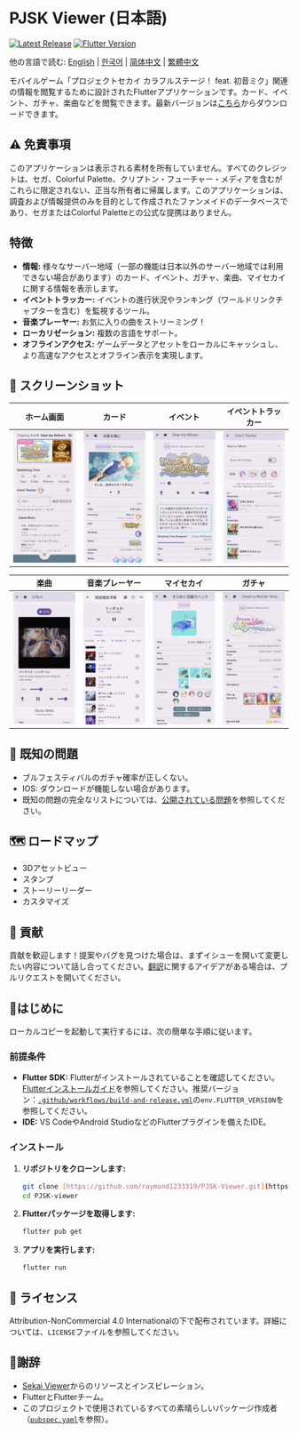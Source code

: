 # PJSK Viewer (日本語)

[![Latest Release](https://img.shields.io/github/v/release/raymond1233319/PJSK-Viewer)](https://github.com/raymond1233319/PJSK-Viewer/releases/latest)
[![Flutter Version](https://img.shields.io/badge/Flutter-3.x-blue)](https://flutter.dev)

他の言語で読む: [English](README.md) | [한국어](README.ko.md) | [简体中文](README.zh-CN.md) | [繁體中文](README.zh-TW.md)

モバイルゲーム「プロジェクトセカイ カラフルステージ！ feat. 初音ミク」関連の情報を閲覧するために設計されたFlutterアプリケーションです。カード、イベント、ガチャ、楽曲などを閲覧できます。最新バージョンは[こちら](https://github.com/raymond1233319/PJSK-Viewer/releases/latest)からダウンロードできます。

## ⚠️ 免責事項
このアプリケーションは表示される素材を所有していません。すべてのクレジットは、セガ、Colorful Palette、クリプトン・フューチャー・メディアを含むがこれらに限定されない、正当な所有者に帰属します。このアプリケーションは、調査および情報提供のみを目的として作成されたファンメイドのデータベースであり、セガまたはColorful Paletteとの公式な提携はありません。

## 特徴

* **情報:** 様々なサーバー地域（一部の機能は日本以外のサーバー地域では利用できない場合があります）のカード、イベント、ガチャ、楽曲、マイセカイに関する情報を表示します。
* **イベントトラッカー:** イベントの進行状況やランキング（ワールドリンクチャプターを含む）を監視するツール。
* **音楽プレーヤー:** お気に入りの曲をストリーミング！
* **ローカリゼーション:** 複数の言語をサポート。
* **オフラインアクセス:** ゲームデータとアセットをローカルにキャッシュし、より高速なアクセスとオフライン表示を実現します。

## 📸 スクリーンショット

| ホーム画面                  | カード                    | イベント                  | イベントトラッカー                 |
| :--------------------------: | :--------------------------: | :--------------------------: | :--------------------------: |
| ![Screenshot 1](/screenshot/screenshot1.jpg) | ![Screenshot 2](/screenshot/screenshot2.jpg) | ![Screenshot 3](/screenshot/screenshot3.jpg) | ![Screenshot 4](/screenshot/screenshot4.jpg) |

| 楽曲                  | 音楽プレーヤー                    | マイセカイ                  | ガチャ                 |
| :--------------------------: | :--------------------------: | :--------------------------: | :--------------------------: |
| ![Screenshot 5](/screenshot/screenshot5.jpg) | ![Screenshot 6](/screenshot/screenshot6.jpg) | ![Screenshot 7](/screenshot/screenshot7.jpg) | ![Screenshot 8](/screenshot/screenshot8.jpg) |

## 🐛 既知の問題

* ブルフェスティバルのガチャ確率が正しくない。
* IOS: ダウンロードが機能しない場合があります。
* 既知の問題の完全なリストについては、[公開されている問題](https://github.com/raymond1233319/PJSK-viewer/issues)を参照してください。

## 🗺️ ロードマップ

* 3Dアセットビュー
* スタンプ
* ストーリーリーダー
* カスタマイズ

## 🤝 貢献

貢献を歓迎します！提案やバグを見つけた場合は、まずイシューを開いて変更したい内容について話し合ってください。[翻訳](https://github.com/raymond1233319/PJSK-Viewer/tree/main/assets/localization)に関するアイデアがある場合は、プルリクエストを開いてください。

## 🚀はじめに

ローカルコピーを起動して実行するには、次の簡単な手順に従います。

### 前提条件

* **Flutter SDK:** Flutterがインストールされていることを確認してください。[Flutterインストールガイド](https://docs.flutter.dev/get-started/install)を参照してください。推奨バージョン：[`.github/workflows/build-and-release.yml`](.github/workflows/build-and-release.yml)の`env.FLUTTER_VERSION`を参照してください。
* **IDE:** VS CodeやAndroid StudioなどのFlutterプラグインを備えたIDE。

### インストール

1.  **リポジトリをクローンします:**
    ```bash
    git clone [https://github.com/raymond1233319/PJSK-Viewer.git](https://github.com/raymond1233319/PJSK-Viewer.git)
    cd PJSK-viewer
    ```
2.  **Flutterパッケージを取得します:**
    ```bash
    flutter pub get
    ```
3.  **アプリを実行します:**
    ```bash
    flutter run
    ```

## 📄 ライセンス

Attribution-NonCommercial 4.0 Internationalの下で配布されています。詳細については、`LICENSE`ファイルを参照してください。

## 🙏謝辞

* [Sekai Viewer](https://sekai.best/)からのリソースとインスピレーション。
* FlutterとFlutterチーム。
* このプロジェクトで使用されているすべての素晴らしいパッケージ作成者（[`pubspec.yaml`](pubspec.yaml)を参照）。


